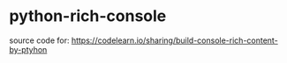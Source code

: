 # python-rich-console
source code for: https://codelearn.io/sharing/build-console-rich-content-by-ptyhon
